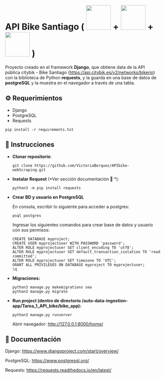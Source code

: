 # API Bike Santiago ( <img src="https://user-images.githubusercontent.com/66185308/219544687-7a92774b-c2bc-48cc-b9ff-efda4e7bf22a.png" width="80"> + <img src="https://user-images.githubusercontent.com/66185308/219544998-7c87fa3b-10e0-4ec1-bbf3-fdc52473a03d.png" width="80">  + <img src="https://user-images.githubusercontent.com/66185308/219545154-84a0c617-7ed1-4d7d-90fc-1ca6829732da.png" width="80"> )
Proyecto creado en el framework **Django**, que obtiene data de la API pública citybik - Bike Santiago (https://api.citybik.es/v2/networks/bikerio) con la biblioteca de Python **requests**, y la guarda en una base de datos de **postgreSQL** y la muestra en el navegador a través de una tabla.

## :gear: Requerimientos
- Django
- PostgreSQL
- Requests

 ```
pip install -r requirements.txt
 ```

## :memo: Instrucciones

- **Clonar repositorio**:

  ```
  git clone https://github.com/VictoriaBorquez/APIbike-webScraping.git
  ```
- **Instalar Request** (*Ver sección documentación :open_book: *):
  ```
  python3 -m pip install requests
  ```


- **Crear BD y usuario en PostgreSQL**

  En consola, escribir lo siguiente para acceder a postgres:
  ```
  psql postgres
  ```
  Ingresar los siguientes comandos para crear base de datos y usuario con sus permisos:
  ```
  CREATE DATABASE myproject;
  CREATE USER myprojectuser WITH PASSWORD 'password';
  ALTER ROLE myprojectuser SET client_encoding TO 'utf8';
  ALTER ROLE myprojectuser SET default_transaction_isolation TO 'read committed';
  ALTER ROLE myprojectuser SET timezone TO 'UTC';
  GRANT ALL PRIVILEGES ON DATABASE myproject TO myprojectuser;
  \q
  ```
- **Migraciones:**
  ```
  python3 manage.py makemigrations sea
  python3 manage.py migrate
  ```

- **Run project (dentro de directorio /auto-data-ingestion-app/Tarea_1_API_bike/bike_app):** 
  ```
  python3 manage.py runserver
  ```
  Abrir navegador: http://127.0.0.1:8000/home/


## :open_book: Documentación
Django: https://www.djangoproject.com/start/overview/

PostgreSQL: https://www.postgresql.org/

Requests: https://requests.readthedocs.io/en/latest/
